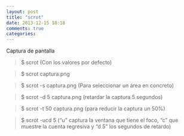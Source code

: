```yaml
---
layout: post
title: "scrot"
date: 2013-12-15 18:18
comments: true
categories: 
---
```

Captura de pantalla

>$ scrot (Con los valores por defecto)

>$ scrot captura.png

>$ scrot -s captura.png (Para seleccionar un área en concreto)

>$ scrot -d 5 captura.png (retardar la captura 5 segundos)

>$ scrot -t 50 captura.png (para reducir la captura un 50%)

>$ scrot -ucd 5 (“u” captura la ventana que tiene el foco, “c” que muestre la cuenta regresiva y “d 5” los segundos de retardo)

